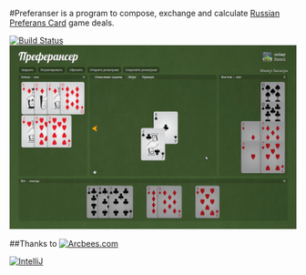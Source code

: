 #Preferanser is a program to compose, exchange and calculate [Russian Preferans Card](https://en.wikipedia.org/wiki/Preferans) game deals.

[![Build Status](https://travis-ci.org/Unisay/preferanser.png?branch=master)](https://travis-ci.org/Unisay/preferanser)
![Screenshot Miser](img/Preferanser_miser_laskera.png)

##Thanks to
[![Arcbees.com](http://arcbees-ads.appspot.com/ad.png)](http://arcbees.com)

[![IntelliJ](https://lh6.googleusercontent.com/--QIIJfKrjSk/UJJ6X-UohII/AAAAAAAAAVM/cOW7EjnH778/s800/banner_IDEA.png)](http://www.jetbrains.com/idea/index.html)
